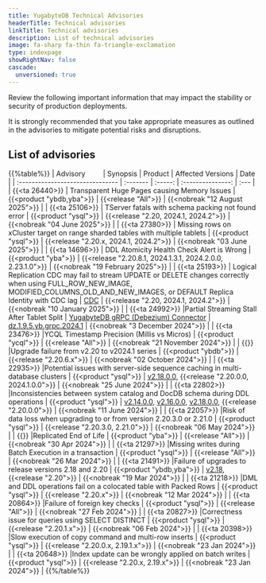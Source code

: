 ```yaml
---
title: YugabyteDB Technical Advisories
headerTitle: Technical advisories
linkTitle: Technical advisories
description: List of technical advisories
image: fa-sharp fa-thin fa-triangle-exclamation
type: indexpage
showRightNav: false
cascade:
  unversioned: true
---
```


Review the following important information that may impact the stability or security of production deployments.

It is strongly recommended that you take appropriate measures as outlined in the advisories to mitigate potential risks and disruptions.

## List of advisories

{{%table%}}
| Advisory&nbsp;&nbsp;&nbsp;&nbsp;&nbsp;&nbsp;&nbsp;&nbsp; | Synopsis | Product | Affected Versions | Date |
| :------------------------------- | :------- | :-----: | :---------------: | :--- |
| {{<ta 26440>}}
| Transparent Huge Pages causing Memory Issues
| {{<product "ybdb,yba">}}
| {{<release "All">}}
| {{<nobreak "12 August 2025">}}
|
| {{<ta 25106>}}
| TServer fatals with schema packing not found error
| {{<product "ysql">}}
| {{<release "2.20, 2024.1, 2024.2">}}
| {{<nobreak "04 June 2025">}}
|
| {{<ta 27380>}}
| Missing rows on xCluster target on range sharded tables with multiple tablets
| {{<product "ysql">}}
| {{<release "2.20.x, 2024.1, 2024.2">}}
| {{<nobreak "03 June 2025">}}
|
| {{<ta 14696>}}
| DDL Atomicity Health Check Alert is Wrong
| {{<product "yba">}}
| {{<release "2.20.8.1, 2024.1.3.1, 2024.2.0.0, 2.23.1.0">}}
| {{<nobreak "19 February 2025">}}
|
| {{<ta 25193>}}
| Logical Replication CDC may fail to stream UPDATE or DELETE changes correctly when using FULL_ROW_NEW_IMAGE, MODIFIED_COLUMNS_OLD_AND_NEW_IMAGES, or DEFAULT Replica Identity with CDC lag
| [CDC](/preview/develop/change-data-capture/)
| {{<release "2.20, 2024.1, 2024.2">}}
| {{<nobreak "10 January 2025">}}
|
| {{<ta 24992>}}
|Partial Streaming Stall After Tablet Split
| [YugabyteDB gRPC (Debezium) Connector](/preview/develop/change-data-capture/using-yugabytedb-grpc-replication/debezium-connector-yugabytedb/)
| [dz.1.9.5.yb.grpc.2024.1](https://github.com/yugabyte/debezium-connector-yugabytedb/releases/tag/vdz.1.9.5.yb.grpc.2024.1)
| {{<nobreak "3 December 2024">}}
|
| {{<ta 23476>}}
|YCQL Timestamp Precision (Millis vs Micros)
| {{<product "ycql">}}
| {{<release "All">}}
| {{<nobreak "21 November 2024">}}
|
| {{<ta CL-23623>}}
|Upgrade failure from v2.20 to v2024.1 series
| {{<product "ybdb">}}
| {{<release "2.20.6.x">}}
| {{<nobreak "02 October 2024">}}
|
| {{<ta 22935>}}
|Potential issues with server-side sequence caching in multi-database clusters
| {{<product "ysql">}}
| [v2.18.0.0](/preview/releases/ybdb-releases/end-of-life/v2.18/#v2.18.0.0), {{<release "2.20.0.0, 2024.1.0.0">}}
| {{<nobreak "25 June 2024">}}
|
| {{<ta 22802>}}
|Inconsistencies between system catalog and DocDB schema during DDL operations
| {{<product "ysql">}}
| [v2.14.0.0](/preview/releases/ybdb-releases/end-of-life/v2.14/#v2.14.0.0), [v2.16.0.0](/preview/releases/ybdb-releases/end-of-life/v2.16/#v2.16.0.0), [v2.18.0.0](/preview/releases/ybdb-releases/end-of-life/v2.18/#v2.18.0.0), {{<release "2.20.0.0">}}
| {{<nobreak "11 June 2024">}}
|
| {{<ta 22057>}}
|Risk of data loss when upgrading to or from version 2.20.3.0 or 2.21.0
| {{<product "ysql">}}
| {{<release "2.20.3.0, 2.21.0">}}
| {{<nobreak "06 May 2024">}}
|
| {{<ta REOL-24>}}
|Replicated End of Life
| {{<product "yba">}}
| {{<release "All">}}
| {{<nobreak "30 Apr 2024">}}
|
| {{<ta 21297>}}
|Missing writes during Batch Execution in a transaction
| {{<product "ysql">}}
| {{<release "All">}}
| {{<nobreak "26 Mar 2024">}}
|
| {{<ta 21491>}}
|Failure of upgrades to release versions 2.18 and 2.20
| {{<product "ybdb,yba">}}
| [v2.18](/preview/releases/ybdb-releases/end-of-life/v2.18/#v2.18.0.0), {{<release "2.20">}}
| {{<nobreak "19 Mar 2024">}}
|
| {{<ta 21218>}}
|DML and DDL operations fail on a colocated table with Packed Rows
| {{<product "ysql">}}
| {{<release "2.20.x">}}
| {{<nobreak "12 Mar 2024">}}
|
| {{<ta 20864>}}
|Failure of foreign key checks
| {{<product "ysql">}}
| {{<release "All">}}
| {{<nobreak "27 Feb 2024">}}
|
| {{<ta 20827>}}
|Correctness issue for queries using SELECT DISTINCT
| {{<product "ysql">}}
| {{<release "2.20.1.x">}}
| {{<nobreak "06 Feb 2024">}}
|
| {{<ta 20398>}}
|Slow execution of copy command and multi-row inserts
| {{<product "ysql">}}
| {{<release "2.20.0.x, 2.19.1.x">}}
| {{<nobreak "23 Jan 2024">}}
|
| {{<ta 20648>}}
|Index update can be wrongly applied on batch writes
| {{<product "ysql">}}
| {{<release "2.20.x, 2.19.x">}}
| {{<nobreak "23 Jan 2024">}}
|
{{%/table%}}
